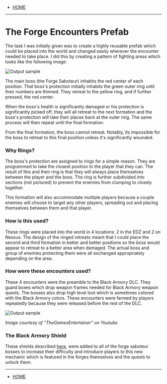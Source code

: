 - [HOME](https://avijr.com)

---

# The Forge Encounters Prefab

The task I was initially given was to create a highly reusable prefab which could be placed into the world and changed easily wherever the encounter needed to take place. I did this by creating a pattern of fighting areas which looks like the following image:

![Output sample](https://github.com/Polaros/AVI/raw/master/images/SabateurEncounter.png)

The main boss (the Forge Saboteur) inhabits the red center of each position. That boss's protection initially inhabits the green outer ring until their numbers are thinned. They retreat to the yellow ring, and if further pressed, the red center.

When the boss's health is significantly damaged or his protection is significantly picked off, they will all retreat to the next formation and the boss's protection will take their places back at the outer ring. The same process will then repeat until the final formation.

From the final formation, the boss cannot retreat. Notably, its impossible for the boss to retreat to this final position unless it's significantly wounded.

### Why Rings?

The boss's protection are assigned to rings for a simple reason. They are programmed to take the closest position to the player that they can. The result of this and their ring is that they will always place themselves between the player and the boss. The ring is further subdivided into sections (not pictured) to prevent the enemies from clumping to closely together.

This formation will also accommodate multiple players because a couple enemies will choose to target any other players, spreading out and placing themselves between them and that player.

### How is this used?

These rings were placed into the world in 4 locations: 2 in the EDZ and 2 on Nessus. The design of the ringed retreats meant that I could place the second and third formation in better and better positions so the boss would appear to retreat to a better area when damaged. The actual boss and group of enemies protecting them were all exchanged appropriately depending on the area.

### How were these encounters used?

These 4 encounters were the preamble to the Black Armory DLC. They guard boxes which drop weapon frames needed for Black Armory weapon quests. The bosses also drop high level loot which is sometimes colored with the Black Armory colors. These encounters were farmed by players repeatedly because they were released before the rest of the DLC.

![Output sample](https://github.com/Polaros/AVI/raw/master/images/maxresdefault.jpg)

*Image courtesy of "TheGamesEntertainer" on Youtube*

### The Black Armory Shield

These shields described [here](https://avijr.com/Destiny), were added to all of the forge saboteur bosses to increase their difficulty and introduce players to this new mechanic which is featured in the forges themselves and the quests to unlock them.

---

- [HOME](https://avijr.com)
